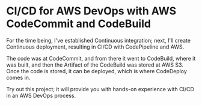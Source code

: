 # CI/CD for AWS DevOps with AWS CodeCommit and CodeBuild

For the time being, I've established Continuous integration; next, I'll create Continuous deployment, resulting in CI/CD with CodePipeline and AWS.

The code was at CodeCommit, and from there it went to CodeBuild, where it was built, and then the Artifact of the CodeBuild was stored at AWS S3. Once the code is stored, it can be deployed, which is where CodeDeploy comes in.

Try out this project; it will provide you with hands-on experience with CI/CD in an AWS DevOps process.
